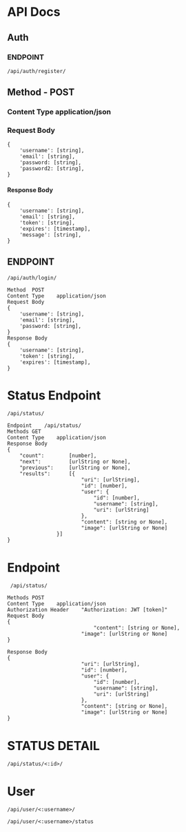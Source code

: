 # API Docs

## Auth

### ENDPOINT

    /api/auth/register/

## Method - POST

### Content Type application/json

### Request Body

```
{
    'username': [string],
    'email': [string],
    'password: [string],
    'password2: [string],
}
```

#### Response Body

```
{
    'username': [string],
    'email': [string],
    'token': [string],
    'expires': [timestamp],
    'message': [string],
}
```

## ENDPOINT

    /api/auth/login/

```
Method	POST
Content Type	application/json
Request Body
{
    'username': [string],
    'email': [string],
    'password: [string],
}
Response Body
{
    'username': [string],
    'token': [string],
    'expires': [timestamp],
}
```

# Status Endpoint

    /api/status/

```
Endpoint	/api/status/
Methods	GET
Content Type	application/json
Response Body
{
    "count":        [number],
    "next":         [urlString or None],
    "previous":     [urlString or None],
    "results":      [{
                        "uri": [urlString],
                        "id": [number],
                        "user": {
                            "id": [number],
                            "username": [string],
                            "uri": [urlString]
                        },
                        "content": [string or None],
                        "image": [urlString or None]
                }]
}
```

# Endpoint

     /api/status/

```
Methods	POST
Content Type	application/json
Authorization Header	"Authorization: JWT [token]"
Request Body
{
                            "content": [string or None],
                        "image": [urlString or None]
}
```

```
Response Body
{
                        "uri": [urlString],
                        "id": [number],
                        "user": {
                            "id": [number],
                            "username": [string],
                            "uri": [urlString]
                        },
                        "content": [string or None],
                        "image": [urlString or None]
}
```

# STATUS DETAIL

    /api/status/<:id>/

# User

    /api/user/<:username>/

    /api/user/<:username>/status
